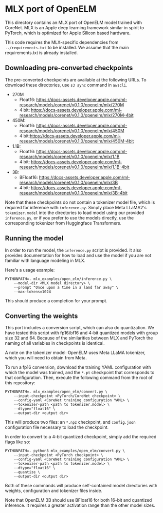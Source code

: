 # MLX port of OpenELM

This directory contains an MLX port of OpenELM model trained with CoreNet. MLX
is an Apple deep learning framework similar in spirit to PyTorch, which is
optimized for Apple Silicon based hardware.

This code requires the MLX-specific dependencies from `../requirements.txt` to
be installed. We assume that the main requirements.txt is already installed.


## Downloading pre-converted checkpoints

The pre-converted checkpoints are available at the following URLs. To download
these directories, use `s3 sync` command in `awscli`.

- 270M
    - Float16: <https://docs-assets.developer.apple.com/ml-research/models/corenet/v0.1.0/openelm/mlx/270M>
    - 4 bit: <https://docs-assets.developer.apple.com/ml-research/models/corenet/v0.1.0/openelm/mlx/270M-4bit>
- 450M: 
    - Float16: <https://docs-assets.developer.apple.com/ml-research/models/corenet/v0.1.0/openelm/mlx/450M>
    - 4 bit:<https://docs-assets.developer.apple.com/ml-research/models/corenet/v0.1.0/openelm/mlx/450M-4bit>
- 1.1B: 
    - Float16: <https://docs-assets.developer.apple.com/ml-research/models/corenet/v0.1.0/openelm/mlx/1.1B>
    - 4 bit: <https://docs-assets.developer.apple.com/ml-research/models/corenet/v0.1.0/openelm/mlx/1.1B-4bit>
- 3B: 
    - BFloat16: <https://docs-assets.developer.apple.com/ml-research/models/corenet/v0.1.0/openelm/mlx/3B>
    - 4 bit: <https://docs-assets.developer.apple.com/ml-research/models/corenet/v0.1.0/openelm/mlx/3B-4bit>

 Note that these checkpoints do not contain a tokenizer model file, which is
 required for inference with `inference.py`. Simply place Meta LLaMA2's
 `tokenizer.model` into the directories to load model using our provided
 `inference.py`, or if you prefer to use the models directly, use the
 corresponding tokenizer from Huggingface Transformers.

## Running the model

In order to run the model, the `inference.py` script is provided. It also
provides documentation for how to load and use the model if you are not
familiar with language modeling in MLX.

Here's a usage example:

```
PYTHONPATH=. mlx_examples/open_elm/inference.py \
    --model-dir <MLX model directory> \
    --prompt "Once upon a time in a land far away" \
    --max-tokens=1024
```

This should produce a completion for your prompt.

## Converting the weights

This port includes a conversion script, which can also do quantization. We have
tested this script with fp16/bf16 and 4-bit quantized models with group size 32
and 64. Because of the similarities between MLX and PyTorch the naming of all
variables in checkpoints is identical.

A note on the tokenizer model: OpenELM uses Meta LLaMA tokenizer, which you will
need to obtain from Meta.

To run a fp16 conversion, download the training YAML configuration with which
the model was trained, and the `*.pt` checkpoint that corresponds to that
configuration. Then, execute the following command from the root of this
repository:

```
PYTHONPATH=. mlx_examples/open_elm/convert.py \
    --input-checkpoint <PyTorch/CoreNet checkpoint> \
    --config-yaml <CoreNet training configuration YAML> \
    --tokenizer-path <path to tokenizer.model> \
    --dtype="float16" \
    --output-dir <output dir>
```

This will produce two files: an `*.npz` checkpoint, and `config.json` configuration
file necessary to load the checkpoint.

In order to convert to a 4-bit quantized checkpoint, simply add the required
flags like so:

```
PYTHONPATH=. python3 mlx_examples/open_elm/convert.py \
    --input-checkpoint <PyTorch checkpoint> \
    --config-yaml <CoreNet training configuration YAML> \
    --tokenizer-path <path to tokenizer.model> \
    --dtype="float16" \
    --quantize \
    --output-dir <output dir>
```

Both of these commands will produce self-contained model directories with
weights, configuration and tokenizer files inside.

Note that OpenELM 3B should use BFloat16 for both 16-bit and quantized
inference. It requires a greater activation range than the other model sizes.

